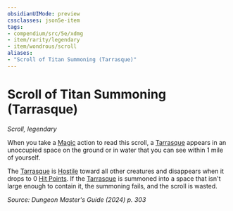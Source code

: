 ```yaml
---
obsidianUIMode: preview
cssclasses: json5e-item
tags:
- compendium/src/5e/xdmg
- item/rarity/legendary
- item/wondrous/scroll
aliases: 
- "Scroll of Titan Summoning (Tarrasque)"
---
```

# Scroll of Titan Summoning (Tarrasque)
*Scroll, legendary*  



When you take a [Magic](actions.md#Magic) action to read this scroll, a [Tarrasque](/3-Mechanics/CLI/bestiary/monstrosity/tarrasque-xmm.md) appears in an unoccupied space on the ground or in water that you can see within 1 mile of yourself.

The [Tarrasque](/3-Mechanics/CLI/bestiary/monstrosity/tarrasque-xmm.md) is [Hostile](/3-Mechanics/CLI/variant-rules/hostile-attitude-xphb.md) toward all other creatures and disappears when it drops to 0 [Hit Points](/3-Mechanics/CLI/variant-rules/hit-points-xphb.md). If the [Tarrasque](/3-Mechanics/CLI/bestiary/monstrosity/tarrasque-xmm.md) is summoned into a space that isn't large enough to contain it, the summoning fails, and the scroll is wasted.

*Source: Dungeon Master's Guide (2024) p. 303*
